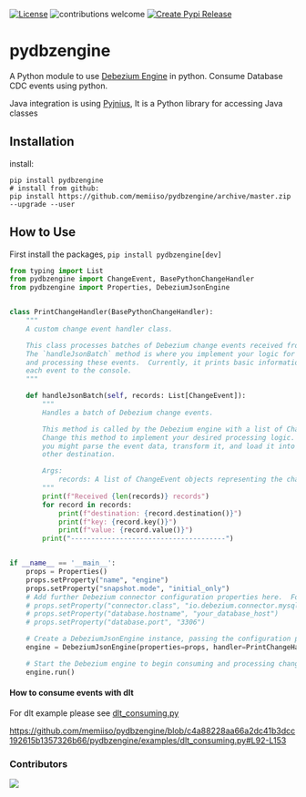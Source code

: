 [![License](http://img.shields.io/:license-apache%202.0-brightgreen.svg)](http://www.apache.org/licenses/LICENSE-2.0.html)
![contributions welcome](https://img.shields.io/badge/contributions-welcome-brightgreen.svg?style=flat)
[![Create Pypi Release](https://github.com/memiiso/pydbzengine/actions/workflows/release.yml/badge.svg)](https://github.com/memiiso/pydbzengine/actions/workflows/release.yml)
# pydbzengine

A Python module to use [Debezium Engine](https://debezium.io/) in python. Consume Database CDC events using python.

Java integration is using [Pyjnius](https://pyjnius.readthedocs.io/en/latest/), It is a Python library for accessing
Java classes

## Installation

install:

```shell
pip install pydbzengine
# install from github:
pip install https://github.com/memiiso/pydbzengine/archive/master.zip --upgrade --user
```

## How to Use

First install the packages, `pip install pydbzengine[dev]`

```python
from typing import List
from pydbzengine import ChangeEvent, BasePythonChangeHandler
from pydbzengine import Properties, DebeziumJsonEngine


class PrintChangeHandler(BasePythonChangeHandler):
    """
    A custom change event handler class.

    This class processes batches of Debezium change events received from the engine.
    The `handleJsonBatch` method is where you implement your logic for consuming
    and processing these events.  Currently, it prints basic information about
    each event to the console.
    """

    def handleJsonBatch(self, records: List[ChangeEvent]):
        """
        Handles a batch of Debezium change events.

        This method is called by the Debezium engine with a list of ChangeEvent objects.
        Change this method to implement your desired processing logic.  For example,
        you might parse the event data, transform it, and load it into a database or
        other destination.

        Args:
            records: A list of ChangeEvent objects representing the changes captured by Debezium.
        """
        print(f"Received {len(records)} records")
        for record in records:
            print(f"destination: {record.destination()}")
            print(f"key: {record.key()}")
            print(f"value: {record.value()}")
        print("--------------------------------------")


if __name__ == '__main__':
    props = Properties()
    props.setProperty("name", "engine")
    props.setProperty("snapshot.mode", "initial_only")
    # Add further Debezium connector configuration properties here.  For example:
    # props.setProperty("connector.class", "io.debezium.connector.mysql.MySqlConnector")
    # props.setProperty("database.hostname", "your_database_host")
    # props.setProperty("database.port", "3306")

    # Create a DebeziumJsonEngine instance, passing the configuration properties and the custom change event handler.
    engine = DebeziumJsonEngine(properties=props, handler=PrintChangeHandler())

    # Start the Debezium engine to begin consuming and processing change events.
    engine.run()

```
#### How to consume events with dlt 
For dlt example please see [dlt_consuming.py](pydbzengine/examples/dlt_consuming.py)

https://github.com/memiiso/pydbzengine/blob/c4a88228aa66a2dc41b3dcc192615b1357326b66/pydbzengine/examples/dlt_consuming.py#L92-L153

### Contributors

<a href="https://github.com/memiiso/pydbzengine/graphs/contributors">
  <img src="https://contributors-img.web.app/image?repo=memiiso/pydbzengine" />
</a>

